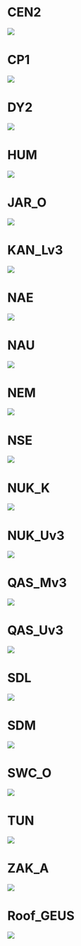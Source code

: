 # CEN2
![](../figures/flags_20240110/CEN2_0.png)
 
# CP1
![](../figures/flags_20240110/CP1_0.png)
 
# DY2
![](../figures/flags_20240110/DY2_0.png)
 
# HUM
![](../figures/flags_20240110/HUM_0.png)
 
# JAR_O
![](../figures/flags_20240110/JAR_O_0.png)
 
# KAN_Lv3
![](../figures/flags_20240110/KAN_Lv3_0.png)
 
# NAE
![](../figures/flags_20240110/NAE_0.png)
 
# NAU
![](../figures/flags_20240110/NAU_0.png)
 
# NEM
![](../figures/flags_20240110/NEM_0.png)
 
# NSE
![](../figures/flags_20240110/NSE_0.png)
 
# NUK_K
![](../figures/flags_20240110/NUK_K_0.png)
 
# NUK_Uv3
![](../figures/flags_20240110/NUK_Uv3_0.png)
 
# QAS_Mv3
![](../figures/flags_20240110/QAS_Mv3_0.png)
 
# QAS_Uv3
![](../figures/flags_20240110/QAS_Uv3_0.png)
 
# SDL
![](../figures/flags_20240110/SDL_0.png)
 
# SDM
![](../figures/flags_20240110/SDM_0.png)
 
# SWC_O
![](../figures/flags_20240110/SWC_O_0.png)
 
# TUN
![](../figures/flags_20240110/TUN_0.png)
 
# ZAK_A
![](../figures/flags_20240110/ZAK_A_0.png)
 
# Roof_GEUS
![](../figures/flags_20240110/Roof_GEUS_0.png)
 
